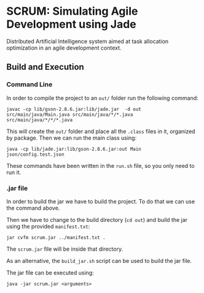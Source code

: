 # SCRUM: Simulating Agile Development using Jade 

Distributed Artificial Intelligence system aimed at task allocation optimization in an agile development context.

## Build and Execution

### Command Line

In order to compile the project to an `out/` folder run the following command:

```shell script
javac -cp lib/gson-2.8.6.jar:lib/jade.jar  -d out  src/main/java/Main.java src/main/java/*/*.java src/main/java/*/*/*.java
```

This will create the `out/` folder and place all the `.class` files in it, organized by package. Then we can run the main
class using:

```shell script
java -cp lib/jade.jar:lib/gson-2.8.6.jar:out Main json/config.test.json
```

These commands have been written in the `run.sh` file, so you only need to run it.

### .jar file

In order to build the jar we have to build the project. To do that we can use the command above.

Then we have to change to the build directory (`cd out`) and build the jar using the provided `manifest.txt`:

```shell script
jar cvfm scrum.jar ../manifest.txt .
```

The `scrum.jar` file will be inside that directory.

As an alternative, the `build_jar.sh` script can be used to build the jar file.

The jar file can be executed using:

```shell script
java -jar scrum.jar <arguments>
```


